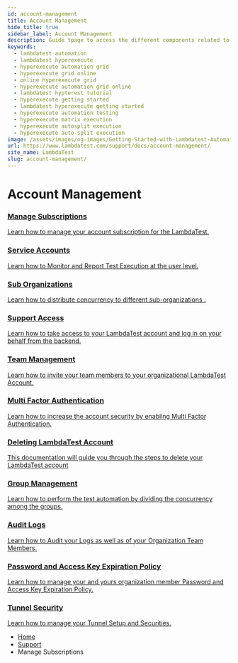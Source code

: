```yaml
---
id: account-management
title: Account Management
hide_title: true
sidebar_label: Account Management
description: Guide tpage to access the different components related to Account Management like Managing Subscriptions, Work on Service Accounts, Concurrency distribution in Sub-Organization, Support Access, Team Management, Multi Factor Authentication, hopw to Delete your Account, Group Management, Check Audit logs.
keywords:
  - lambdatest automation
  - lambdatest hyperexecute
  - hyperexecute automation grid
  - hyperexecute grid online
  - online hyperexecute grid
  - hyperexecute automation grid online
  - lambdatest hypterest tutorial
  - hyperexecute getting started
  - lambdatest hyperexecute getting started
  - hyperexecute automation testing
  - hyperexecute matrix execution
  - hyperexecute autosplit execution
  - hyperexecute auto-split execution
image: /assets/images/og-images/Getting-Started-with-Lambdatest-Automation.jpg
url: https://www.lambdatest.com/support/docs/account-management/
site_name: LambdaTest
slug: account-management/
---
```


<script type="application/ld+json"
      dangerouslySetInnerHTML={{ __html: JSON.stringify({
       "@context": "https://schema.org",
        "@type": "BreadcrumbList",
        "itemListElement": [{
          "@type": "ListItem",
          "position": 1,
          "name": "Home",
          "item": "https://www.lambdatest.com"
        },{
          "@type": "ListItem",
          "position": 2,
          "name": "Support",
          "item": "https://www.lambdatest.com/support/docs/"
        },{
          "@type": "ListItem",
          "position": 3,
          "name": "Account Management",
          "item": "https://www.lambdatest.com/support/docs/account-management/"
        }]
      })
    }}
></script>

# Account Management

<div className="support_main">  
  <a href="/support/docs/manage-subscriptions/">
    <div className="support_inners">
      <h3>Manage Subscriptions</h3>
      <p>Learn how to manage your account subscription for the LambdaTest.</p>
    </div>
  </a>
  <a href="/support/docs/service-accounts/">
    <div className="support_inners">
      <h3>Service Accounts</h3>
      <p>Learn how to Monitor and Report Test Execution at the user level.</p>
    </div>
  </a>
  <a href="/support/docs/sub-organizations/">
    <div className="support_inners">
      <h3>Sub Organizations</h3>
      <p>Learn how to distribute concurrency to different sub-organizations .</p>
    </div>
  </a>
  <a href="/support/docs/support-access/">
    <div className="support_inners">
      <h3>Support Access</h3>
      <p>Learn how to take access to your LambdaTest account and log in on your behalf from the backend.</p>
    </div>
  </a>
  <a href="/support/docs/team-management/">
    <div className="support_inners">
      <h3>Team Management</h3>
      <p>Learn how to invite your team members to your organizational LambdaTest Account.</p>
    </div>
  </a>
  <a href="/support/docs/multi-factor-authentication/">
    <div className="support_inners">
      <h3>Multi Factor Authentication</h3>
      <p>Learn how to increase the account security by enabling Multi Factor Authentication.</p>
    </div>
  </a>
  <a href="/support/docs/delete-lambdatest-account/">
    <div className="support_inners">
      <h3>Deleting LambdaTest Account</h3>
      <p>This documentation will guide you through the steps to delete your LambdaTest account</p>
    </div>
  </a>
  <a href="/support/docs/group-management/">
    <div className="support_inners">
      <h3>Group Management</h3>
      <p>Learn how to perform the test automation by dividing the concurrency among the groups.</p>
    </div>
  </a>
  <a href="/support/docs/audit-logs/">
    <div className="support_inners">
      <h3>Audit Logs</h3>
      <p>Learn how to Audit your Logs as well as of your Organization Team Members.</p>
    </div>
  </a>
  <a href="/support/docs/password-and-access-key-expiration-policy/">
    <div className="support_inners">
      <h3>Password and Access Key Expiration Policy</h3>
      <p>Learn how to manage your and yours organization member Password and Access Key Expiration Policy.</p>
    </div>
  </a>
  <a href="/support/docs/tunnel-security/">
    <div className="support_inners">
      <h3>Tunnel Security</h3>
      <p>Learn how to manage your Tunnel Setup and Securities.</p>
    </div>
  </a>
</div>

<nav aria-label="breadcrumbs">
  <ul className="breadcrumbs">
    <li className="breadcrumbs__item">
      <a className="breadcrumbs__link" href="https://www.lambdatest.com">
        Home
      </a>
    </li>
    <li className="breadcrumbs__item">
      <a className="breadcrumbs__link" target="_self" href="https://www.lambdatest.com/support/docs/">
        Support
      </a>
    </li>
    <li className="breadcrumbs__item breadcrumbs__item--active">
      <span className="breadcrumbs__link">
        Manage Subscriptions
      </span>
    </li>
  </ul>
</nav>